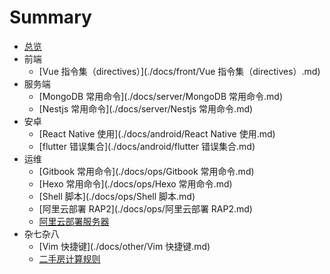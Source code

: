 # Summary

* [总览](README.md)
* 前端
	* [Vue 指令集（directives）](./docs/front/Vue 指令集（directives）.md)
* 服务端
	* [MongoDB 常用命令](./docs/server/MongoDB 常用命令.md)
	* [Nestjs 常用命令](./docs/server/Nestjs 常用命令.md)
* 安卓
	* [React Native 使用](./docs/android/React Native 使用.md)
	* [flutter 错误集合](./docs/android/flutter 错误集合.md)
* 运维
	* [Gitbook 常用命令](./docs/ops/Gitbook 常用命令.md)
	* [Hexo 常用命令](./docs/ops/Hexo 常用命令.md)
	* [Shell 脚本](./docs/ops/Shell 脚本.md)
	* [阿里云部署 RAP2](./docs/ops/阿里云部署 RAP2.md)
	* [阿里云部署服务器](./docs/ops/阿里云部署服务器.md)
* 杂七杂八
	* [Vim 快捷键](./docs/other/Vim 快捷键.md)
	* [二手房计算规则](./docs/other/二手房计算规则.md)
